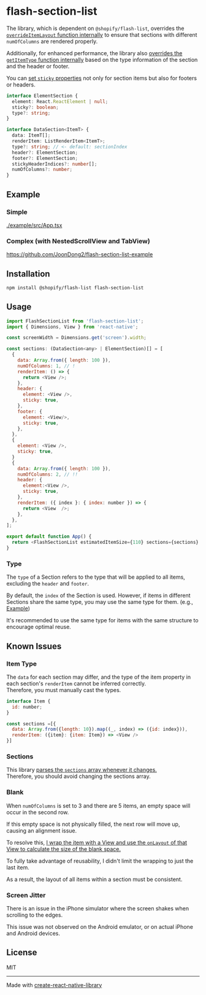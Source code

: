 # flash-section-list

The library, which is dependent on `@shopify/flash-list`, overrides the [`overrideItemLayout` function internally](./src/FlashSectionList.tsx#295-L320) to ensure that sections with different `numOfColumns` are rendered properly.

Additionally, for enhanced performance, the library also [overrides the `getItemType` function internally](./src/FlashSectionList.tsx#L263-L294) based on the type information of the section and the header or footer.

You can [set `sticky` properties](./example/src/App.tsx#L31) not only for section items but also for footers or headers.

```ts
interface ElementSection {
  element: React.ReactElement | null;
  sticky?: boolean;
  type?: string;
}

interface DataSection<ItemT> {
  data: ItemT[];
  renderItem: ListRenderItem<ItemT>;
  type?: string; // <- default: sectionIndex
  header?: ElementSection;
  footer?: ElementSection;
  stickyHeaderIndices?: number[];
  numOfColumns?: number;
}
```

## Example

### Simple

[./example/src/App.tsx](./example/src/App.tsx)

### Complex (with NestedScrollView and TabView)

https://github.com/JoonDong2/flash-section-list-example

## Installation

```sh
npm install @shopify/flash-list flash-section-list
```

## Usage

```js
import FlashSectionList from 'flash-section-list';
import { Dimensions, View } from 'react-native';

const screenWidth = Dimensions.get('screen').width;

const sections: (DataSection<any> | ElementSection)[] = [
  {
    data: Array.from({ length: 100 }),
    numOfColumns: 1, // !
    renderItem: () => {
      return <View />;
    },
    header: {
      element: <View />,
      sticky: true,
    },
    footer: {
      element: <View/>,
      sticky: true,
    },
  },
  {
    element: <View />,
    sticky: true,
  }
  {
    data: Array.from({ length: 100 }),
    numOfColumns: 2, // !!
    header: {
      element:<View />,
      sticky: true,
    },
    renderItem: ({ index }: { index: number }) => {
      return <View  />;
    },
  },
];

export default function App() {
  return <FlashSectionList estimatedItemSize={110} sections={sections} />;
}
```

### Type

The `type` of a Section refers to the type that will be applied to all items, excluding the `header` and `footer`.

By default, the `index` of the Section is used. However, if items in different Sections share the same type, you may use the same type for them. (e.g., [Example](./example/src/App.tsx#L49))

It's recommended to use the same type for items with the same structure to encourage optimal reuse.

## Known Issues

### Item Type

The `data` for each section may differ, and the type of the item property in each section's `renderItem` cannot be inferred correctly.  
Therefore, you must manually cast the types.

```js
interface Item {
  id: number;
}

const sections =[{
  data: Array.from({length: 10}).map((_, index) => ({id: index})),
  renderItem: ({item}: {item: Item}) => <View />
}]
```

### Sections

This library [parses the `sections` array whenever it changes.](./src/FlashSectionList.tsx#L75-L155)  
Therefore, you should avoid changing the sections array.

### Blank

When `numOfColumns` is set to 3 and there are 5 items, an empty space will occur in the second row.

If this empty space is not physically filled, the next row will move up, causing an alignment issue.

To resolve this, [I wrap the item with a View and use the `onLayout` of that View to calculate the size of the blank space.](./src/FlashSectionList.tsx#L246-L254)

To fully take advantage of reusability, I didn't limit the wrapping to just the last item.

As a result, the layout of all items within a section must be consistent.

### Screen Jitter

There is an issue in the iPhone simulator where the screen shakes when scrolling to the edges.

This issue was not observed on the Android emulator, or on actual iPhone and Android devices.

## License

MIT

---

Made with [create-react-native-library](https://github.com/callstack/react-native-builder-bob)
